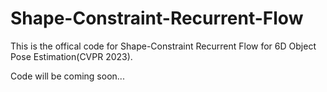 # Shape-Constraint-Recurrent-Flow
This is the offical code for Shape-Constraint Recurrent Flow for 6D Object Pose Estimation(CVPR 2023).

Code will be coming soon...
